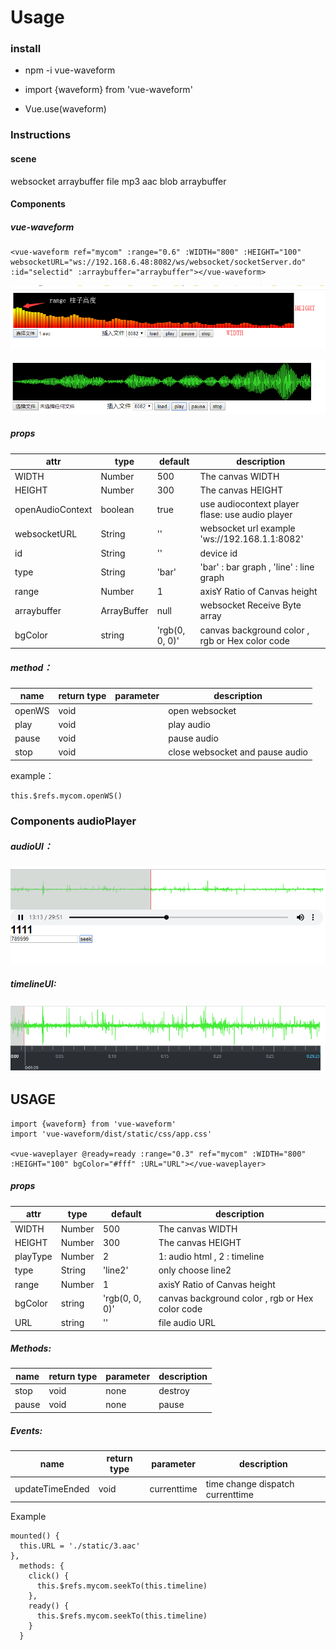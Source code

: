 # Usage


### install

* npm -i vue-waveform


* import {waveform} from 'vue-waveform' 
* Vue.use(waveform)


### Instructions

#### scene
websocket arraybuffer file mp3 aac blob arraybuffer

#### Components
 
#####  vue-waveform
```
<vue-waveform ref="mycom" :range="0.6" :WIDTH="800" :HEIGHT="100" websocketURL="ws://192.168.6.48:8082/ws/websocket/socketServer.do" :id="selectid" :arraybuffer="arraybuffer"></vue-waveform> 
```

![效果](https://github.com/chenqiaoen521/vue-waveform/blob/master/example.png)

![效果2](https://github.com/chenqiaoen521/vue-waveform/blob/master/ex2.png)

##### props
|  attr  |  type | default |  description |
|  ----  | ----  |  ----   |  ----       |
| WIDTH  | Number | 500 |  The canvas WIDTH  |
| HEIGHT  | Number | 300 |  The canvas HEIGHT |
| openAudioContext  | boolean | true |  use audiocontext player  flase: use audio player |
| websocketURL  | String | '' |  websocket url example 'ws://192.168.1.1:8082' |
| id  | String | '' |  device id |
| type  | String | 'bar' |  'bar' : bar graph  , 'line' : line  graph |
| range  | Number | 1 |  axisY Ratio of Canvas height |
| arraybuffer | ArrayBuffer | null |  websocket Receive Byte array |
| bgColor | string | 'rgb(0, 0, 0)' |  canvas background color , rgb or Hex color code |

##### method：
|  name  |  return type | parameter |  description |
|  ----  | ----  |  ----   |  ----       |
| openWS  | void |  |  open websocket  |
| play  | void |  |  play audio |
| pause  | void |  |  pause audio |
| stop  | void |  |  close websocket and pause audio |

example： 
```
this.$refs.mycom.openWS()
```


### Components audioPlayer
##### audioUI：
![效果3](https://github.com/chenqiaoen521/vue-waveform/blob/master/ex3.png)
##### timelineUI:
![效果3](https://github.com/chenqiaoen521/vue-waveform/blob/master/ex4.png)

## USAGE
```
import {waveform} from 'vue-waveform'
import 'vue-waveform/dist/static/css/app.css'

<vue-waveplayer @ready=ready :range="0.3" ref="mycom" :WIDTH="800" :HEIGHT="100" bgColor="#fff" :URL="URL"></vue-waveplayer>

```
##### props
|  attr  |  type | default |  description |
|  ----  | ----  |  ----   |  ----       |
| WIDTH  | Number | 500 |  The canvas WIDTH  |
| HEIGHT  | Number | 300 |  The canvas HEIGHT |
| playType  | Number | 2 |  1: audio html  , 2 : timeline |
| type  | String | 'line2' |  only choose line2 |
| range  | Number | 1 |  axisY Ratio of Canvas height |
| bgColor | string | 'rgb(0, 0, 0)' |  canvas background color , rgb or Hex color code |
| URL  | string | '' |  file audio URL |
##### Methods:
|  name  |  return type | parameter |  description |
|  ----  | ----  |  ----   |  ----       |
| stop  | void | none |  destroy  |
| pause  | void | none |  pause  |
##### Events:
|  name  |  return type | parameter |  description |
|  ----  | ----  |  ----   |  ----       |
| updateTimeEnded  | void | currenttime |  time change dispatch currenttime  |
Example
```
mounted() {
  this.URL = './static/3.aac'
},
  methods: {
    click() {
      this.$refs.mycom.seekTo(this.timeline)
    },
    ready() {
      this.$refs.mycom.seekTo(this.timeline)
    }
  }

```